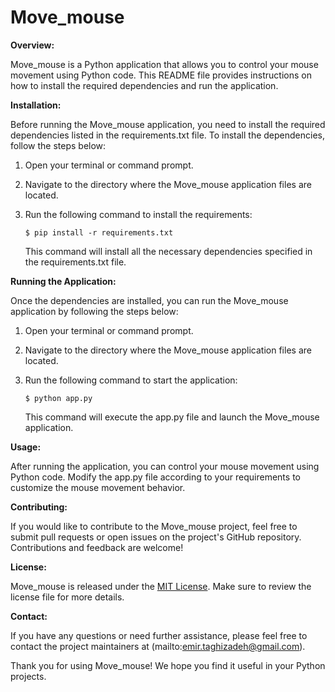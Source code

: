 # Move_mouse

**Overview:**

Move_mouse is a Python application that allows you to control your mouse movement using Python code. This README file provides instructions on how to install the required dependencies and run the application.

**Installation:**

Before running the Move_mouse application, you need to install the required dependencies listed in the requirements.txt file. To install the dependencies, follow the steps below:

1. Open your terminal or command prompt.

2. Navigate to the directory where the Move_mouse application files are located.

3. Run the following command to install the requirements:

   ```
   $ pip install -r requirements.txt
   ```

   This command will install all the necessary dependencies specified in the requirements.txt file.

**Running the Application:**

Once the dependencies are installed, you can run the Move_mouse application by following the steps below:

1. Open your terminal or command prompt.

2. Navigate to the directory where the Move_mouse application files are located.

3. Run the following command to start the application:

   ```
   $ python app.py
   ```

   This command will execute the app.py file and launch the Move_mouse application.

**Usage:**

After running the application, you can control your mouse movement using Python code. Modify the app.py file according to your requirements to customize the mouse movement behavior.

**Contributing:**

If you would like to contribute to the Move_mouse project, feel free to submit pull requests or open issues on the project's GitHub repository. Contributions and feedback are welcome!

**License:**

Move_mouse is released under the [MIT License](LICENSE). Make sure to review the license file for more details.

**Contact:**

If you have any questions or need further assistance, please feel free to contact the project maintainers at (mailto:emir.taghizadeh@gmail.com).

Thank you for using Move_mouse! We hope you find it useful in your Python projects.
